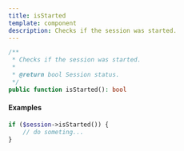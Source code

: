```yaml
---
title: isStarted
template: component
description: Checks if the session was started.
---
```


```php
/**
 * Checks if the session was started.
 *
 * @return bool Session status.
 */
public function isStarted(): bool
```

#### Examples

```php
if ($session->isStarted()) {
    // do someting...
}
```
